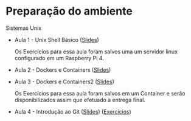 # Preparação do ambiente
Sistemas Unix

* Aula 1 - Unix Shell Básico ([Slides](https://github.com/ai2-education-fiep-turma-4/01-preparacao-do-ambiente/blob/main/slides/Aula1/))

    Os Exercícios para essa aula foram salvos uma um servidor linux configurado em um Raspberry Pi 4.

* Aula 2 - Dockers e Containers ([Slides](https://github.com/ai2-education-fiep-turma-4/01-preparacao-do-ambiente/blob/main/slides/Aula2/))


* Aula 3 - Dockers e Containers2 ([Slides](https://github.com/ai2-education-fiep-turma-4/01-preparacao-do-ambiente/blob/main/slides/Aula3/))

    Os Exercícios para essa aula foram salvos em um Container e serão disponibilizados assim que efetuado a entrega final.

* Aula 4 - Introdução ao Git ([Slides](https://github.com/ai2-education-fiep-turma-4/01-preparacao-do-ambiente/blob/main/slides/Aula4/)) ([Exercícios](https://github.com/ai2-education-fiep-turma-4/01-preparacao-do-ambiente/blob/main/exercicios/aula4))






